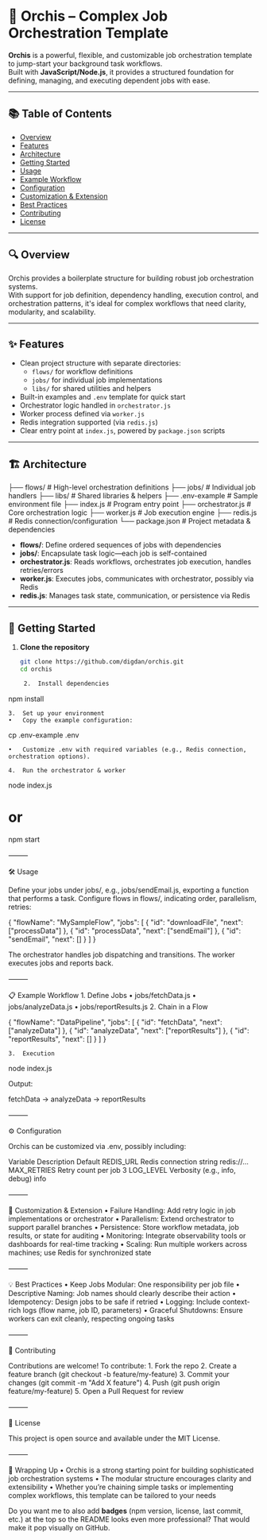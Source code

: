 # 🌸 Orchis – Complex Job Orchestration Template

**Orchis** is a powerful, flexible, and customizable job orchestration template to jump-start your background task workflows.  
Built with **JavaScript/Node.js**, it provides a structured foundation for defining, managing, and executing dependent jobs with ease.

---

## 📚 Table of Contents

- [Overview](#overview)  
- [Features](#features)  
- [Architecture](#architecture)  
- [Getting Started](#getting-started)  
- [Usage](#usage)  
- [Example Workflow](#example-workflow)  
- [Configuration](#configuration)  
- [Customization & Extension](#customization--extension)  
- [Best Practices](#best-practices)  
- [Contributing](#contributing)  
- [License](#license)  

---

## 🔍 Overview

Orchis provides a boilerplate structure for building robust job orchestration systems.  
With support for job definition, dependency handling, execution control, and orchestration patterns, it's ideal for complex workflows that need clarity, modularity, and scalability.

---

## ✨ Features

- Clean project structure with separate directories:
  - `flows/` for workflow definitions  
  - `jobs/` for individual job implementations  
  - `libs/` for shared utilities and helpers  
- Built-in examples and `.env` template for quick start  
- Orchestrator logic handled in `orchestrator.js`  
- Worker process defined via `worker.js`  
- Redis integration supported (via `redis.js`)  
- Clear entry point at `index.js`, powered by `package.json` scripts

---

## 🏗 Architecture

├── flows/          # High-level orchestration definitions
├── jobs/           # Individual job handlers
├── libs/           # Shared libraries & helpers
├── .env-example    # Sample environment file
├── index.js        # Program entry point
├── orchestrator.js # Core orchestration logic
├── worker.js       # Job execution engine
├── redis.js        # Redis connection/configuration
└── package.json    # Project metadata & dependencies

- **flows/**: Define ordered sequences of jobs with dependencies  
- **jobs/**: Encapsulate task logic—each job is self-contained  
- **orchestrator.js**: Reads workflows, orchestrates job execution, handles retries/errors  
- **worker.js**: Executes jobs, communicates with orchestrator, possibly via Redis  
- **redis.js**: Manages task state, communication, or persistence via Redis  

---

## 🚀 Getting Started

1. **Clone the repository**
   ```bash
   git clone https://github.com/digdan/orchis.git
   cd orchis

	2.	Install dependencies

npm install


	3.	Set up your environment
	•	Copy the example configuration:

cp .env-example .env


	•	Customize .env with required variables (e.g., Redis connection, orchestration options).

	4.	Run the orchestrator & worker

node index.js
# or
npm start



⸻

🛠 Usage

Define your jobs under jobs/, e.g., jobs/sendEmail.js, exporting a function that performs a task.
Configure flows in flows/, indicating order, parallelism, retries:

{
  "flowName": "MySampleFlow",
  "jobs": [
    { "id": "downloadFile", "next": ["processData"] },
    { "id": "processData", "next": ["sendEmail"] },
    { "id": "sendEmail", "next": [] }
  ]
}

The orchestrator handles job dispatching and transitions.
The worker executes jobs and reports back.

⸻

📋 Example Workflow
	1.	Define Jobs
	•	jobs/fetchData.js
	•	jobs/analyzeData.js
	•	jobs/reportResults.js
	2.	Chain in a Flow

{
  "flowName": "DataPipeline",
  "jobs": [
    { "id": "fetchData", "next": ["analyzeData"] },
    { "id": "analyzeData", "next": ["reportResults"] },
    { "id": "reportResults", "next": [] }
  ]
}


	3.	Execution

node index.js

Output:

fetchData → analyzeData → reportResults



⸻

⚙ Configuration

Orchis can be customized via .env, possibly including:

Variable	Description	Default
REDIS_URL	Redis connection string	redis://…
MAX_RETRIES	Retry count per job	3
LOG_LEVEL	Verbosity (e.g., info, debug)	info


⸻

🔧 Customization & Extension
	•	Failure Handling: Add retry logic in job implementations or orchestrator
	•	Parallelism: Extend orchestrator to support parallel branches
	•	Persistence: Store workflow metadata, job results, or state for auditing
	•	Monitoring: Integrate observability tools or dashboards for real-time tracking
	•	Scaling: Run multiple workers across machines; use Redis for synchronized state

⸻

💡 Best Practices
	•	Keep Jobs Modular: One responsibility per job file
	•	Descriptive Naming: Job names should clearly describe their action
	•	Idempotency: Design jobs to be safe if retried
	•	Logging: Include context-rich logs (flow name, job ID, parameters)
	•	Graceful Shutdowns: Ensure workers can exit cleanly, respecting ongoing tasks

⸻

🤝 Contributing

Contributions are welcome! To contribute:
	1.	Fork the repo
	2.	Create a feature branch (git checkout -b feature/my-feature)
	3.	Commit your changes (git commit -m "Add X feature")
	4.	Push (git push origin feature/my-feature)
	5.	Open a Pull Request for review

⸻

📜 License

This project is open source and available under the MIT License.

⸻

🌟 Wrapping Up
	•	Orchis is a strong starting point for building sophisticated job orchestration systems
	•	The modular structure encourages clarity and extensibility
	•	Whether you’re chaining simple tasks or implementing complex workflows, this template can be tailored to your needs

Do you want me to also add **badges** (npm version, license, last commit, etc.) at the top so the README looks even more professional? That would make it pop visually on GitHub.
